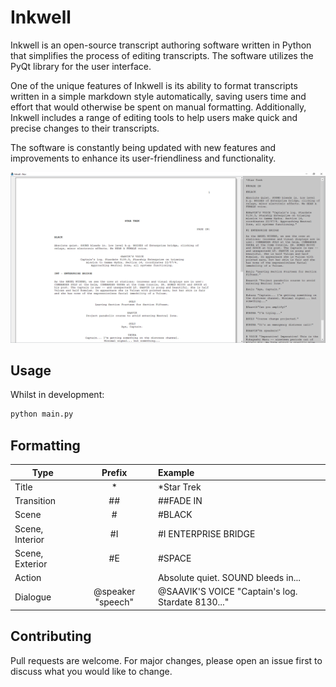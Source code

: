 # Inkwell

Inkwell is an open-source transcript authoring software written in Python that simplifies the process of editing transcripts. The software utilizes the PyQt library for the user interface.

One of the unique features of Inkwell is its ability to format transcripts written in a simple markdown style automatically, saving users time and effort that would otherwise be spent on manual formatting. Additionally, Inkwell includes a range of editing tools to help users make quick and precise changes to their transcripts.

The software is constantly being updated with new features and improvements to enhance its user-friendliness and functionality. 

![Example](https://github.com/nichnet/movie-script/blob/master/example/example_1.png)


## Usage

Whilst in development: 
```python
python main.py
```

## Formatting

| Type | Prefix | Example |
| --- | :---: | :--- |
|Title|\*| \*Star Trek|
|Transition|##| ##FADE IN |
|Scene|#| #BLACK
|Scene, Interior |#I | #I ENTERPRISE BRIDGE
|Scene, Exterior |#E | #SPACE
|Action||Absolute quiet. SOUND bleeds in...|
|Dialogue|@speaker "speech"| @SAAVIK'S VOICE "Captain's log. Stardate 8130..." |


## Contributing
Pull requests are welcome. For major changes, please open an issue first to discuss what you would like to change.
